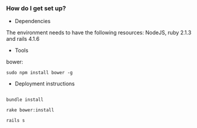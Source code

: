 ### How do I get set up? ###

* Dependencies

The environment needs to have the following resources:
NodeJS, ruby 2.1.3 and rails 4.1.6

* Tools

bower: 
```
sudo npm install bower -g
```

* Deployment instructions

```

bundle install
```

```
rake bower:install
```

```
rails s

```
